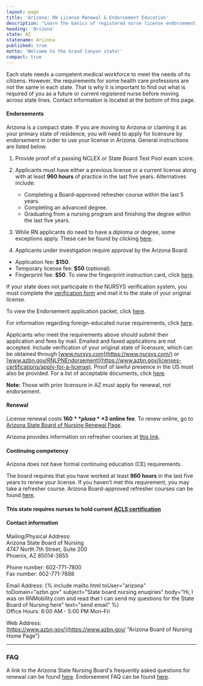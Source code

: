 ```yaml
---
layout: page
title: 'Arizona: RN License Renewal & Endorsement Education'
description: "Learn the basics of registered nurse license endorsement, renewal, and continuing education in Arizona. Stay up-to-date with your nursing credentials."
heading: 'Arizona'
state: AZ
statename: Arizona
published: true
motto: 'Welcome to the Grand Canyon state!'
compact: true
---
```


Each state needs a competent medical workforce to meet the needs of its citizens. However, the requirements for some health care professions are not the same in each state. That is why it is important to find out what is required of you as a future or current registered nurse before moving across state lines. Contact information is located at the bottom of this page.

#### Endorsements

Arizona is a compact state. If you are moving to Arizona or claiming it as your primary state of residence, you will need to apply for licensure by endorsement in order to use your license in Arizona. General instructions are listed below.

1. Provide proof of a passing NCLEX or State Board Test Pool exam score.

2. Applicants must have either a previous license or a current license along with at least **960 hours** of practice in the last five years. Alternatives include:
   - Completing a Board-approved refresher course within the last 5 years.
   - Completing an advanced degree.
   - Graduating from a nursing program and finishing the degree within the last five years.

3. While RN applicants do need to have a diploma or degree, some exceptions apply. These can be found by clicking [here](https://www.azbn.gov/licenses-certifications/apply-for-a-license).

4. Applicants under investigation require approval by the Arizona Board.

-   Application fee: **$150**.
-   Temporary license fee: **$50** (optional).
-   Fingerprint fee: **$50**. To view the fingerprint instruction card, click [here](https://www.azbn.gov/licenses-certifications/fingerprint-card-instructions).

If your state does not participate in the NURSYS verification system, you must complete the [verification form](https://www.azbn.gov/sites/default/files/forms/verification-form-042017.pdf) and mail it to the state of your original license.

To view the Endorsement application packet, click [here](https://www.azbn.gov/licenses-certifications/verification-for-endorsement).

For information regarding foreign-educated nurse requirements, click [here](https://www.azbn.gov/licenses-certifications/apply-for-a-license).

Applicants who meet the requirements above should submit their application and fees by mail. Emailed and faxed applications are not accepted. Include verification of your original state of licensure, which can be obtained through [www.nursys.com](https://www.nursys.com/) or [www.azbn.gov/RNLPNEndorsement](https://www.azbn.gov/licenses-certifications/apply-for-a-license). Proof of lawful presence in the US must also be provided. For a list of acceptable documents, click [here](https://www.azbn.gov/licenses-certifications/citizenship-and-alien-status).

**Note:** Those with prior licensure in AZ must apply for renewal, not endorsement.

#### Renewal

License renewal costs **$160** plus a **$3 online fee**. To renew online, go to [Arizona State Board of Nursing Renewal Page](https://azbn.boardsofnursing.org/azbn).

Arizona provides information on refresher courses at [this link](https://www.azbn.gov/sites/default/files/2021-07/2021.07.06.%20Approved%20Refresher%20Programs.pdf).

#### Continuing competency

Arizona does not have formal continuing education (CE) requirements.

The board requires that you have worked at least **960 hours** in the last five years to renew your license. If you haven't met this requirement, you may take a refresher course. Arizona Board-approved refresher courses can be found [here](https://www.azbn.gov/sites/default/files/2021-07/2021.07.06.%20Approved%20Refresher%20Programs.pdf).

#### This state requires nurses to hold current [ACLS certification](https://www.acls.net/arizona-acls-pals-bls)

#### Contact information

Mailing/Physical Address:  
Arizona State Board of Nursing  
4747 North 7th Street, Suite 200  
Phoenix, AZ 85014-3655

Phone number: 602-771-7800  
Fax number: 602-771-7888

Email Address: 
{% include mailto.html
      toUser="arizona"
      toDomain="azbn.gov"
      subject="State board nursing enuqiries"
      body="Hi, I was on RNMobility.com and read that I can send my questions for the State Board of Nursing here"
      text="send email"
    %}   
Office Hours: 8:00 AM - 5:00 PM Mon-Fri

Web Address:  
[https://www.azbn.gov/](https://www.azbn.gov/ "Arizona Board of Nursing Home Page")

* * * * *

### FAQ

A link to the Arizona State Nursing Board's frequently asked questions for renewal can be found [here](https://www.azbn.gov/licenses-and-certifications/license-renewal-faqs). Endorsement FAQ can be found [here](https://www.azbn.gov/licenses-and-certifications/rn-lpn-endorsement-faq).
